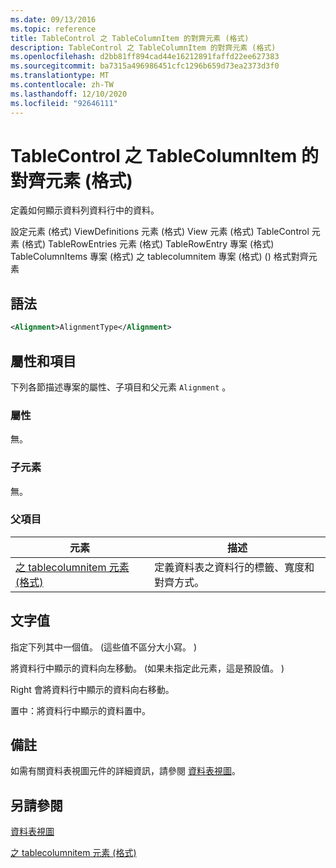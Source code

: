 ```yaml
---
ms.date: 09/13/2016
ms.topic: reference
title: TableControl 之 TableColumnItem 的對齊元素 (格式)
description: TableControl 之 TableColumnItem 的對齊元素 (格式)
ms.openlocfilehash: d2bb81ff894cad44e16212891faffd22ee627383
ms.sourcegitcommit: ba7315a496986451cfc1296b659d73ea2373d3f0
ms.translationtype: MT
ms.contentlocale: zh-TW
ms.lasthandoff: 12/10/2020
ms.locfileid: "92646111"
---
```

# <a name="alignment-element-for-tablecolumnitem-for-tablecontrol-format"></a>TableControl 之 TableColumnItem 的對齊元素 (格式)

定義如何顯示資料列資料行中的資料。

設定元素 (格式) ViewDefinitions 元素 (格式) View 元素 (格式) TableControl 元素 (格式) TableRowEntries 元素 (格式) TableRowEntry 專案 (格式) TableColumnItems 專案 (格式) 之 tablecolumnitem 專案 (格式)  () 格式對齊元素

## <a name="syntax"></a>語法

```xml
<Alignment>AlignmentType</Alignment>
```

## <a name="attributes-and-elements"></a>屬性和項目

下列各節描述專案的屬性、子項目和父元素 `Alignment` 。

### <a name="attributes"></a>屬性

無。

### <a name="child-elements"></a>子元素

無。

### <a name="parent-elements"></a>父項目

|元素|描述|
|-------------|-----------------|
|[之 tablecolumnitem 元素 (格式) ](./tablecolumnitem-element-for-tablecolumnitems-for-tablecontrol-format.md)|定義資料表之資料行的標籤、寬度和對齊方式。|

## <a name="text-value"></a>文字值

指定下列其中一個值。  (這些值不區分大小寫。 ) 

將資料行中顯示的資料向左移動。  (如果未指定此元素，這是預設值。 ) 

Right 會將資料行中顯示的資料向右移動。

置中：將資料行中顯示的資料置中。

## <a name="remarks"></a>備註

如需有關資料表視圖元件的詳細資訊，請參閱 [資料表視圖](./creating-a-table-view.md)。

## <a name="see-also"></a>另請參閱

[資料表視圖](./creating-a-table-view.md)

[之 tablecolumnitem 元素 (格式) ](./tablecolumnitem-element-for-tablecolumnitems-for-tablecontrol-format.md)
